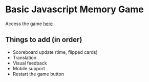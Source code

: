 # Basic Javascript Memory Game

Access the game [here](https://eldonpapa.github.io/js-memo/)

## Things to add (in order)
- Scoreboard update (time, flipped cards)
- Translation
- Visual feedback
- Mobile support
- Restart the game button
